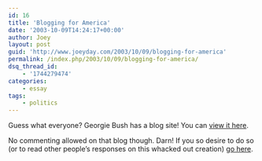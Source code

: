 ```yaml
---
id: 16
title: 'Blogging for America'
date: '2003-10-09T14:24:17+00:00'
author: Joey
layout: post
guid: 'http://www.joeyday.com/2003/10/09/blogging-for-america'
permalink: /index.php/2003/10/09/blogging-for-america/
dsq_thread_id:
    - '1744279474'
categories:
    - essay
tags:
    - politics
---
```


Guess what everyone? Georgie Bush has a blog site! You can [view it here](http://georgewbush.com/blog/).

No commenting allowed on that blog though. Darn! If you so desire to do so (or to read other people’s responses on this whacked out creation) [go here](http://blog.deanforamerica.com/archives/001785.html).